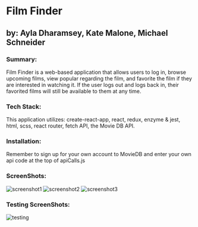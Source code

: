 # Film Finder

## by: Ayla Dharamsey, Kate Malone, Michael Schneider

### Summary:
Film Finder is a web-based application that allows users to log in, browse upcoming films, view popular regarding the film, and favorite the film if they are interested in watching it. If the user logs out and logs back in, their favorited films will still be available to them at any time. 

### Tech Stack: 
This application utilizes: create-react-app, react, redux, enzyme & jest, html, scss, react router, fetch API, the Movie DB API.

### Installation:
Remember to sign up for your own account to MovieDB and enter your own api code at the top of apiCalls.js

### ScreenShots:
![screenshot1](https://user-images.githubusercontent.com/21366524/67812407-be6d0480-fa64-11e9-9283-b8c7b95a86b3.jpg)
![screenshot2](https://user-images.githubusercontent.com/21366524/67812424-c462e580-fa64-11e9-99c6-1a5fbb6537ea.jpg)
![screenshot3](https://user-images.githubusercontent.com/21366524/67812429-c7f66c80-fa64-11e9-9133-9bcb85ab2a2b.jpg)

### Testing ScreenShots:
![testing](https://user-images.githubusercontent.com/21366524/67812431-cb89f380-fa64-11e9-8edb-7eb33501798f.jpg)
